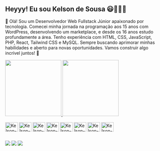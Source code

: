 ## Heyyy! Eu sou Kelson de Sousa 😃👨🏿‍💻

👋 Olá! Sou um Desenvolvedor Web Fullstack Júnior apaixonado por tecnologia. Comecei minha jornada na programação aos 15 anos com WordPress, desenvolvendo um marketplace, e desde os 16 anos estudo profundamente a área. Tenho experiência com HTML, CSS, JavaScript, PHP, React, Tailwind CSS e MySQL. Sempre buscando aprimorar minhas habilidades e aberto para novas oportunidades. Vamos construir algo incrível juntos! 🚀


<div>
  <a href="https://www.instagram.com/doc_script/?hl=pt-br">
    <img height="180em" src="https://github-readme-stats.vercel.app/api?username=doctorscript08&count_private=true&theme=shadow_red&show_icons=true)](https://github.com/doctorscript08/github-readme-stats">
    <img height="180em" src="https://github-readme-stats.vercel.app/api/top-langs/?username=doctorscript08&layout=compact&theme=shadow_red">
  </a>
</div>

<div style="display: inline_block"><br>
  <img align="center" alt="Kelson-HTML" height="30" width="40" src="https://cdn.jsdelivr.net/gh/devicons/devicon@latest/icons/html5/html5-original.svg">
  <img align="center" alt="Kelson-HTML" height="30" width="40" src="https://cdn.jsdelivr.net/gh/devicons/devicon@latest/icons/css3/css3-original.svg">
  <img align="center" alt="Kelson-HTML" height="30" width="40" src="https://cdn.jsdelivr.net/gh/devicons/devicon@latest/icons/javascript/javascript-original.svg">
  <img align="center" alt="Kelson-HTML" height="30" width="40" src="https://cdn.jsdelivr.net/gh/devicons/devicon@latest/icons/php/php-original.svg">
  <img align="center" alt="Kelson-HTML" height="30" width="40" src="https://cdn.jsdelivr.net/gh/devicons/devicon@latest/icons/react/react-original.svg">
  <img align="center" alt="Kelson-HTML" height="30" width="40" src="https://cdn.jsdelivr.net/gh/devicons/devicon@latest/icons/tailwindcss/tailwindcss-original-wordmark.svg">
  <img align="center" alt="Kelson-HTML" height="30" width="40" src="https://cdn.jsdelivr.net/gh/devicons/devicon@latest/icons/mysql/mysql-original.svg">
  <img align="center" alt="Kelson-HTML" height="30" width="40" src="https://cdn.jsdelivr.net/gh/devicons/devicon@latest/icons/git/git-original.svg">
</div>

##

<div>
  <a href="https://www.instagram.com/doc_script/?hl=pt-br" target="_blank"><img src="https://img.shields.io/badge/Instagram-E4405F?style=for-the-badge&logo=instagram&logoColor=white"></a>
  <a href="https://wa.link/619egi" target="_blank"><img src="https://img.shields.io/badge/WhatsApp-25D366?style=for-the-badge&logo=whatsapp&logoColor=white"></a>
  <a href="mailto:kelsondesousa99@gmail.com" target="_blank"><img src="https://img.shields.io/badge/Gmail-D14836?style=for-the-badge&logo=gmail&logoColor=white"></a>
</div>
